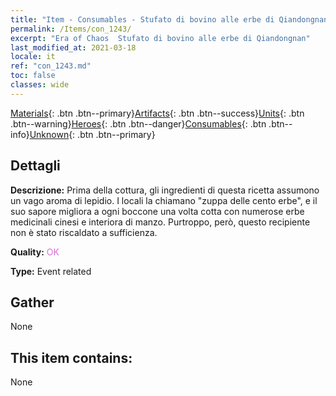 ```yaml
---
title: "Item - Consumables - Stufato di bovino alle erbe di Qiandongnan"
permalink: /Items/con_1243/
excerpt: "Era of Chaos  Stufato di bovino alle erbe di Qiandongnan"
last_modified_at: 2021-03-18
locale: it
ref: "con_1243.md"
toc: false
classes: wide
---
```

 [Materials](/it/Items/){: .btn .btn--primary}[Artifacts](/it/Items/Artifacts/){: .btn .btn--success}[Units](/it/Items/Units/){: .btn .btn--warning}[Heroes](/it/Items/Heroes/){: .btn .btn--danger}[Consumables](/it/Items/Consumables/){: .btn .btn--info}[Unknown](/it/Items/Unknown/){: .btn .btn--primary}

## Dettagli
 **Descrizione:** Prima della cottura, gli ingredienti di questa ricetta assumono un vago aroma di lepidio. I locali la chiamano \"zuppa delle cento erbe\", e il suo sapore migliora a ogni boccone una volta cotta con numerose erbe medicinali cinesi e interiora di manzo. Purtroppo, però, questo recipiente non è stato riscaldato a sufficienza.

 **Quality:** <span style="color: #DA70D6">OK</span>

 **Type:** Event related

## Gather

  None

## This item contains:

  None

